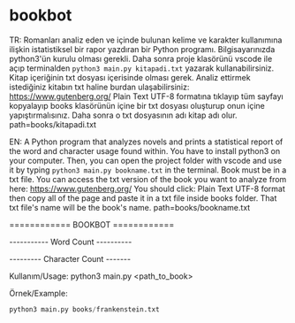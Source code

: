 # bookbot

TR: Romanları analiz eden ve içinde bulunan kelime ve karakter kullanımına ilişkin istatistiksel bir rapor yazdıran bir Python programı. Bilgisayarınızda python3'ün kurulu olması gerekli. Daha sonra proje klasörünü vscode ile açıp terminalden ```python3 main.py kitapadi.txt``` yazarak kullanabilirsiniz. Kitap içeriğinin txt dosyası içerisinde olması gerek. Analiz ettirmek istediğiniz kitabın txt haline burdan ulaşabilirsiniz: https://www.gutenberg.org/ Plain Text UTF-8 formatına tıklayıp tüm sayfayı kopyalayıp books klasörünün içine bir txt dosyası oluşturup onun içine yapıştırmalısınız. Daha sonra o txt dosyasının adı kitap adı olur. path=books/kitapadi.txt

EN: A Python program that analyzes novels and prints a statistical report of the word and character usage found within. You have to install python3 on your computer. Then, you can open the project folder with vscode and use it by typing ```python3 main.py bookname.txt``` in the terminal. Book must be in a txt file. You can access the txt version of the book you want to analyze from here:  https://www.gutenberg.org/ You should click: 	Plain Text UTF-8 format then copy all of the page and paste it in a txt file inside books folder. That txt file's name will be the book's name. path=books/bookname.txt




============ BOOKBOT ============

----------- Word Count ----------

--------- Character Count -------

Kullanım/Usage: python3 main.py <path_to_book>

Örnek/Example: 
```python
python3 main.py books/frankenstein.txt
```